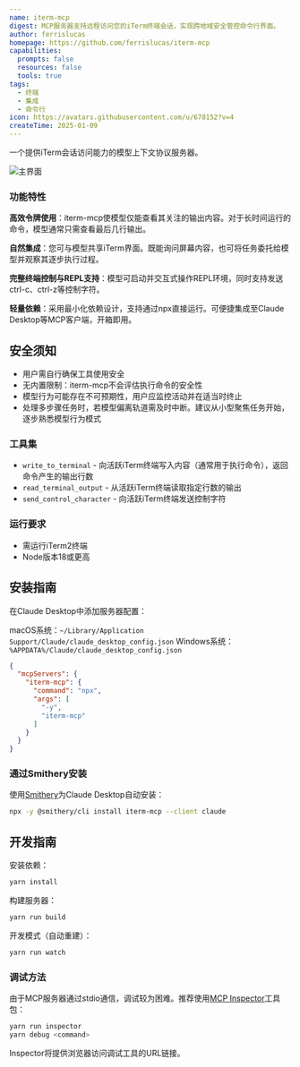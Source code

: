 ```yaml
---
name: iterm-mcp
digest: MCP服务器支持远程访问您的iTerm终端会话，实现跨地域安全管控命令行界面。
author: ferrislucas
homepage: https://github.com/ferrislucas/iterm-mcp
capabilities:
  prompts: false
  resources: false
  tools: true
tags:
  - 终端
  - 集成
  - 命令行
icon: https://avatars.githubusercontent.com/u/678152?v=4
createTime: 2025-01-09
---
```

一个提供iTerm会话访问能力的模型上下文协议服务器。

![主界面](https://static.claudemcp.com/servers/ferrislucas/iterm-mcp/ferrislucas-iterm-mcp-633bb741.gif)

### 功能特性

**高效令牌使用**：iterm-mcp使模型仅能查看其关注的输出内容。对于长时间运行的命令，模型通常只需查看最后几行输出。

**自然集成**：您可与模型共享iTerm界面。既能询问屏幕内容，也可将任务委托给模型并观察其逐步执行过程。

**完整终端控制与REPL支持**：模型可启动并交互式操作REPL环境，同时支持发送ctrl-c、ctrl-z等控制字符。

**轻量依赖**：采用最小化依赖设计，支持通过npx直接运行。可便捷集成至Claude Desktop等MCP客户端，开箱即用。

## 安全须知

* 用户需自行确保工具使用安全
* 无内置限制：iterm-mcp不会评估执行命令的安全性
* 模型行为可能存在不可预期性，用户应监控活动并在适当时终止
* 处理多步骤任务时，若模型偏离轨道需及时中断。建议从小型聚焦任务开始，逐步熟悉模型行为模式

### 工具集
- `write_to_terminal` - 向活跃iTerm终端写入内容（通常用于执行命令），返回命令产生的输出行数
- `read_terminal_output` - 从活跃iTerm终端读取指定行数的输出
- `send_control_character` - 向活跃iTerm终端发送控制字符

### 运行要求

* 需运行iTerm2终端
* Node版本18或更高

## 安装指南

在Claude Desktop中添加服务器配置：

macOS系统：`~/Library/Application Support/Claude/claude_desktop_config.json`
Windows系统：`%APPDATA%/Claude/claude_desktop_config.json`

```json
{
  "mcpServers": {
    "iterm-mcp": {
      "command": "npx",
      "args": [
        "-y",
        "iterm-mcp"
      ]
    }
  }
}
```

### 通过Smithery安装

使用[Smithery](https://smithery.ai/server/iterm-mcp)为Claude Desktop自动安装：

```bash
npx -y @smithery/cli install iterm-mcp --client claude
```

## 开发指南

安装依赖：
```bash
yarn install
```

构建服务器：
```bash
yarn run build
```

开发模式（自动重建）：
```bash
yarn run watch
```

### 调试方法

由于MCP服务器通过stdio通信，调试较为困难。推荐使用[MCP Inspector](https://github.com/modelcontextprotocol/inspector)工具包：

```bash
yarn run inspector
yarn debug <command>
```

Inspector将提供浏览器访问调试工具的URL链接。